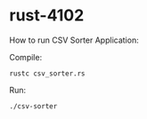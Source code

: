 # rust-4102

How to run CSV Sorter Application:

Compile:
```
rustc csv_sorter.rs
```

Run:
```
./csv-sorter
```
